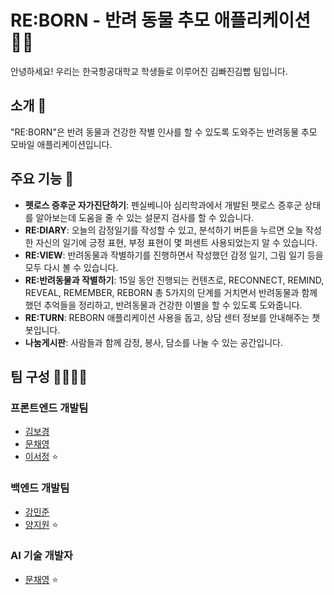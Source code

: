 # RE:BORN - 반려 동물 추모 애플리케이션 🐾💙

안녕하세요! 우리는 한국항공대학교 학생들로 이루어진 김빠진김빱 팀입니다.

## 소개 🌈

"RE:BORN"은 반려 동물과 건강한 작별 인사를 할 수 있도록 도와주는 반려동물 추모 모바일 애플리케이션입니다.

## 주요 기능 🚀

- **펫로스 증후군 자가진단하기**: 펜실베니아 심리학과에서 개발된 펫로스 증후군 상태를 알아보는데 도움을 줄 수 있는 설문지 검사를 할 수 있습니다.
- **RE:DIARY**: 오늘의 감정일기를 작성할 수 있고, 분석하기 버튼을 누르면 오늘 작성한 자신의 일기에 긍정 표현, 부정 표현이 몇 퍼센트 사용되었는지 알 수 있습니다.
- **RE:VIEW**:  반려동물과 작별하기를 진행하면서 작성했던 감정 일기, 그림 일기 등을 모두
다시 볼 수 있습니다.
- **RE:반려동물과 작별하기**: 15일 동안 진행되는 컨텐츠로, RECONNECT, REMIND, REVEAL, REMEMBER, REBORN 총 5가지의 단계를 거치면서 반려동물과 함께 했던 추억들을 정리하고, 반려동물과 건강한 이별을 할 수 있도록 도와줍니다.
- **RE:TURN**: REBORN 애플리케이션 사용을 돕고, 상담 센터 정보를 안내해주는 챗봇입니다.
- **나눔게시판**: 사람들과 함께 감정, 봉사, 담소를 나눌 수 있는 공간입니다.
 

## 팀 구성 👨‍💻👩‍💻

### 프론트엔드 개발팀

- [김보경](https://github.com/kimbodle)
- [문채영](https://github.com/mcy0325)
- [이서정](https://github.com/girin-sj) ⭐ 

### 백엔드 개발팀

- [강민준](https://github.com/MinJunKKang)
- [양지원](https://github.com/persi0815) ⭐

### AI 기술 개발자

- [문채영](https://github.com/mcy0325) ⭐

